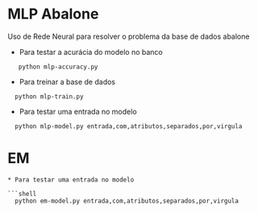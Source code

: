 # MLP Abalone
Uso de Rede Neural para resolver o problema da base de dados abalone

* Para testar a acurácia do modelo no banco
 
 ```shell
    python mlp-accuracy.py 
 ```
 
 * Para treinar a base de dados

```shell
  python mlp-train.py 
```
* Para testar uma entrada no modelo

```shell
  python mlp-model.py entrada,com,atributos,separados,por,virgula
```

# EM

```
* Para testar uma entrada no modelo

```shell
  python em-model.py entrada,com,atributos,separados,por,virgula
```